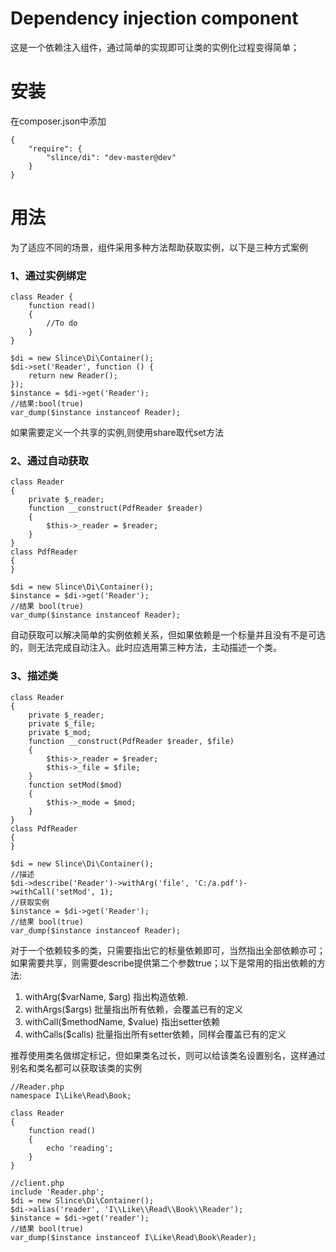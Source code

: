 # Dependency injection component

这是一个依赖注入组件，通过简单的实现即可让类的实例化过程变得简单；

# 安装
在composer.json中添加

    {
        "require": {
            "slince/di": "dev-master@dev"
        }
    }

# 用法
为了适应不同的场景，组件采用多种方法帮助获取实例，以下是三种方式案例

### 1、通过实例绑定

    class Reader {
        function read()
        {
            //To do
        } 
    }

    $di = new Slince\Di\Container();
    $di->set('Reader', function () {
        return new Reader(); 
    });
    $instance = $di->get('Reader');
    //结果:bool(true)
    var_dump($instance instanceof Reader);

如果需要定义一个共享的实例,则使用share取代set方法

### 2、通过自动获取

    class Reader 
    {
        private $_reader; 
        function __construct(PdfReader $reader)
        {
            $this->_reader = $reader;
        } 
    }
    class PdfReader
    {
    }

    $di = new Slince\Di\Container();
    $instance = $di->get('Reader');
    //结果 bool(true)
    var_dump($instance instanceof Reader);

自动获取可以解决简单的实例依赖关系，但如果依赖是一个标量并且没有不是可选的，则无法完成自动注入。此时应选用第三种方法，主动描述一个类。

### 3、描述类

    class Reader 
    {
	    private $_reader;
        private $_file;
        private $_mod;
        function __construct(PdfReader $reader, $file)
        {
            $this->_reader = $reader;
            $this->_file = $file;
        }
        function setMod($mod)
        {
       	    $this->_mode = $mod;
        }
    }
    class PdfReader
    {
    }

    $di = new Slince\Di\Container();
    //描述
    $di->describe('Reader')->withArg('file', 'C:/a.pdf')->withCall('setMod', 1);
    //获取实例
    $instance = $di->get('Reader');
    //结果 bool(true)
    var_dump($instance instanceof Reader);

对于一个依赖较多的类，只需要指出它的标量依赖即可，当然指出全部依赖亦可；如果需要共享，则需要describe提供第二个参数true；以下是常用的指出依赖的方法:

1. withArg($varName, $arg) 指出构造依赖. 
2. withArgs($args) 批量指出所有依赖，会覆盖已有的定义
3. withCall($methodName, $value) 指出setter依赖
4. withCalls($calls) 批量指出所有setter依赖，同样会覆盖已有的定义

推荐使用类名做绑定标记，但如果类名过长，则可以给该类名设置别名，这样通过别名和类名都可以获取该类的实例

    //Reader.php
    namespace I\Like\Read\Book;

    class Reader 
    {
        function read()
        {
       	    echo 'reading';
        }
    }

    //client.php
    include 'Reader.php';
    $di = new Slince\Di\Container();
    $di->alias('reader', 'I\\Like\\Read\\Book\\Reader');
    $instance = $di->get('reader');
    //结果 bool(true)
    var_dump($instance instanceof I\Like\Read\Book\Reader); 


